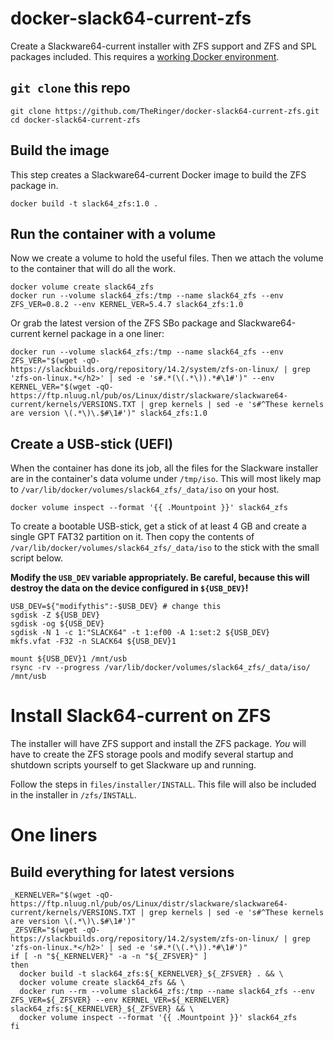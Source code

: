 # docker-slack64-current-zfs

Create a Slackware64-current installer with ZFS support and ZFS and SPL packages included. This requires a [working Docker environment](https://docs.docker.com/install/).

## `git clone` this repo

```
git clone https://github.com/TheRinger/docker-slack64-current-zfs.git
cd docker-slack64-current-zfs
```

## Build the image

This step creates a Slackware64-current Docker image to build the ZFS package in.

```
docker build -t slack64_zfs:1.0 .
```

## Run the container with a volume

Now we create a volume to hold the useful files. Then we attach the volume to the container that will do all the work.

```
docker volume create slack64_zfs
docker run --volume slack64_zfs:/tmp --name slack64_zfs --env ZFS_VER=0.8.2 --env KERNEL_VER=5.4.7 slack64_zfs:1.0
```

Or grab the latest version of the ZFS SBo package and Slackware64-current kernel package in a one liner:

```
docker run --volume slack64_zfs:/tmp --name slack64_zfs --env ZFS_VER="$(wget -qO- https://slackbuilds.org/repository/14.2/system/zfs-on-linux/ | grep 'zfs-on-linux.*</h2>' | sed -e 's#.*(\(.*\)).*#\1#')" --env KERNEL_VER="$(wget -qO- https://ftp.nluug.nl/pub/os/Linux/distr/slackware/slackware64-current/kernels/VERSIONS.TXT | grep kernels | sed -e 's#^These kernels are version \(.*\)\.$#\1#')" slack64_zfs:1.0
```

## Create a USB-stick (UEFI)

When the container has done its job, all the files for the Slackware installer are in the container's data volume under `/tmp/iso`. This will most likely map to  `/var/lib/docker/volumes/slack64_zfs/_data/iso` on your host.

```
docker volume inspect --format '{{ .Mountpoint }}' slack64_zfs
```

To create a bootable USB-stick, get a stick of at least 4 GB and create a single GPT FAT32 partition on it. Then copy the contents of `/var/lib/docker/volumes/slack64_zfs/_data/iso` to the stick with the small script below.

**Modify the `USB_DEV` variable appropriately. Be careful, because this will destroy the data on the device configured in `${USB_DEV}`!**

```
USB_DEV=${"modifythis":-$USB_DEV} # change this
sgdisk -Z ${USB_DEV}
sgdisk -og ${USB_DEV}
sgdisk -N 1 -c 1:"SLACK64" -t 1:ef00 -A 1:set:2 ${USB_DEV}
mkfs.vfat -F32 -n SLACK64 ${USB_DEV}1

mount ${USB_DEV}1 /mnt/usb
rsync -rv --progress /var/lib/docker/volumes/slack64_zfs/_data/iso/ /mnt/usb
```

# Install Slack64-current on ZFS

The installer will have ZFS support and install the ZFS package. *You* will have to create the ZFS storage pools and modify several startup and shutdown scripts yourself to get Slackware up and running.

Follow the steps in `files/installer/INSTALL`. This file will also be included in the installer in `/zfs/INSTALL`.

# One liners

## Build everything for latest versions

```
_KERNELVER="$(wget -qO- https://ftp.nluug.nl/pub/os/Linux/distr/slackware/slackware64-current/kernels/VERSIONS.TXT | grep kernels | sed -e 's#^These kernels are version \(.*\)\.$#\1#')"
_ZFSVER="$(wget -qO- https://slackbuilds.org/repository/14.2/system/zfs-on-linux/ | grep 'zfs-on-linux.*</h2>' | sed -e 's#.*(\(.*\)).*#\1#')"
if [ -n "${_KERNELVER}" -a -n "${_ZFSVER}" ]
then
  docker build -t slack64_zfs:${_KERNELVER}_${_ZFSVER} . && \
  docker volume create slack64_zfs && \
  docker run --rm --volume slack64_zfs:/tmp --name slack64_zfs --env ZFS_VER=${_ZFSVER} --env KERNEL_VER=${_KERNELVER} slack64_zfs:${_KERNELVER}_${_ZFSVER} && \
  docker volume inspect --format '{{ .Mountpoint }}' slack64_zfs
fi
```
